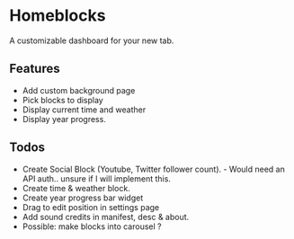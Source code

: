 
# Homeblocks
A customizable dashboard for your new tab.

## Features 
- Add custom background page
- Pick blocks to display
- Display current time and weather
- Display year progress.

## Todos
- Create Social Block (Youtube, Twitter follower count). - Would need an API auth.. unsure if I will implement this.
- Create time & weather block.
- Create year progress bar widget
- Drag to edit position in settings page
- Add sound credits in manifest, desc & about.
- Possible: make blocks into carousel ?